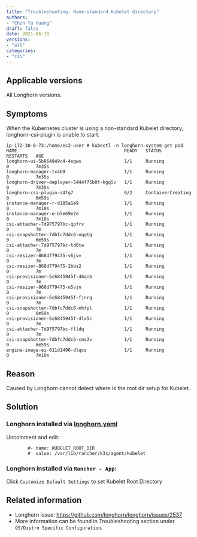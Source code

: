 ```yaml
---
title: "Troubleshooting: None-standard Kubelet directory"
authors:
- "Chin-Ya Huang"
draft: false
date: 2021-06-18
versions:
- "all"
categories:
- "csi"
---
```


## Applicable versions

All Longhorn versions.
<!-- truncate -->

## Symptoms

When the Kubernetes cluster is using a non-standard Kubelet directory, longhorn-csi-plugin is unable to start.
```
ip-172-30-0-73:/home/ec2-user # kubectl -n longhorn-system get pod
NAME                                        READY   STATUS              RESTARTS   AGE
longhorn-ui-5b864949c4-4sgws                1/1     Running             0          7m35s
longhorn-manager-tx469                      1/1     Running             0          7m35s
longhorn-driver-deployer-5444f75b8f-kgq5v   1/1     Running             0          7m35s
longhorn-csi-plugin-s4fg7                   0/2     ContainerCreating   0          6m59s
instance-manager-r-d185a1e9                 1/1     Running             0          7m10s
instance-manager-e-b5e69e2d                 1/1     Running             0          7m10s
csi-attacher-7d975797bc-qpfrv               1/1     Running             0          7m
csi-snapshotter-7dbfc7ddc6-nqqtg            1/1     Running             0          6m59s
csi-attacher-7d975797bc-td6tw               1/1     Running             0          7m
csi-resizer-868d779475-v6jvv                1/1     Running             0          7m
csi-resizer-868d779475-2bbs2                1/1     Running             0          7m
csi-provisioner-5c6845945f-46qnb            1/1     Running             0          7m
csi-resizer-868d779475-n5vjn                1/1     Running             0          7m
csi-provisioner-5c6845945f-fjnrq            1/1     Running             0          7m
csi-snapshotter-7dbfc7ddc6-mhfpl            1/1     Running             0          6m59s
csi-provisioner-5c6845945f-4lx5c            1/1     Running             0          7m
csi-attacher-7d975797bc-flldq               1/1     Running             0          7m
csi-snapshotter-7dbfc7ddc6-cms2v            1/1     Running             0          6m59s
engine-image-ei-611d1496-dlqcs              1/1     Running             0          7m10s
```

## Reason

Caused by Longhorn cannot detect where is the root dir setup for Kubelet.

## Solution

### Longhorn installed via [longhorn.yaml](https://github.com/longhorn/longhorn/blob/master/deploy/longhorn.yaml)

  Uncomment and edit:
  ```
          #- name: KUBELET_ROOT_DIR
          #  value: /var/lib/rancher/k3s/agent/kubelet
  ```

### Longhorn installed via `Rancher - App`:

  Click `Customize Default Settings` to set Kubelet Root Directory

## Related information

* Longhorn issue: https://github.com/longhorn/longhorn/issues/2537
* More information can be found in Troubleshooting section under `OS/Distro Specific Configuration`.
